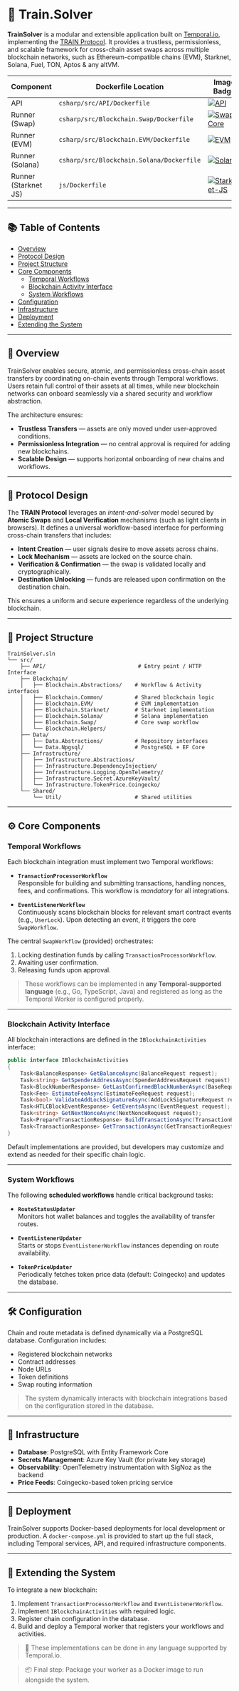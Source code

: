 


# 🚄 Train.Solver

**TrainSolver** is a modular and extensible application built on [Temporal.io](https://temporal.io), implementing the [TRAIN Protocol](https://train.xyz). It provides a trustless, permissionless, and scalable framework for cross-chain asset swaps across multiple blockchain networks, such as Ethereum-compatible chains (EVM), Starknet, Solana, Fuel, TON, Aptos & any altVM.


| Component | Dockerfile Location | Image Badge |
|-----------|---------------------|-------------|
| API | `csharp/src/API/Dockerfile` | [![API](https://img.shields.io/docker/v/trainprotocol/solver-api?label=API&logo=docker)](https://hub.docker.com/r/trainprotocol/solver-api) |
| Runner (Swap) | `csharp/src/Blockchain.Swap/Dockerfile` | [![Swap Core](https://img.shields.io/docker/v/trainprotocol/solver-swap?label=Swap&logo=docker)](https://hub.docker.com/r/trainprotocol/solver-api) |
| Runner (EVM) | `csharp/src/Blockchain.EVM/Dockerfile` | [![EVM](https://img.shields.io/docker/v/trainprotocol/solver-evm?label=EVM&logo=docker)](https://hub.docker.com/r/trainprotocol/solver-evm) |
| Runner (Solana) | `csharp/src/Blockchain.Solana/Dockerfile` | [![Solana](https://img.shields.io/docker/v/trainprotocol/solver-solana?label=Solana&logo=docker)](https://hub.docker.com/r/trainprotocol/solver-solana) |
| Runner (Starknet JS) | `js/Dockerfile` | [![Starknet-JS](https://img.shields.io/docker/v/trainprotocol/solver-starknet-js?label=Starknet-JS&logo=docker)](https://hub.docker.com/r/trainprotocol/solver-starknet-js) |

---

## 📚 Table of Contents

- [Overview](#overview)
- [Protocol Design](#protocol-design)
- [Project Structure](#project-structure)
- [Core Components](#core-components)
  - [Temporal Workflows](#temporal-workflows)
  - [Blockchain Activity Interface](#blockchain-activity-interface)
  - [System Workflows](#system-workflows)
- [Configuration](#configuration)
- [Infrastructure](#infrastructure)
- [Deployment](#deployment)
- [Extending the System](#extending-the-system)

---

## 🧭 Overview

TrainSolver enables secure, atomic, and permissionless cross-chain asset transfers by coordinating on-chain events through Temporal workflows. Users retain full control of their assets at all times, while new blockchain networks can onboard seamlessly via a shared security and workflow abstraction.

The architecture ensures:

- **Trustless Transfers** — assets are only moved under user-approved conditions.
- **Permissionless Integration** — no central approval is required for adding new blockchains.
- **Scalable Design** — supports horizontal onboarding of new chains and workflows.

---

## 🚆 Protocol Design

The **TRAIN Protocol** leverages an *intent-and-solver* model secured by **Atomic Swaps** and **Local Verification** mechanisms (such as light clients in browsers). It defines a universal workflow-based interface for performing cross-chain transfers that includes:

- **Intent Creation** — user signals desire to move assets across chains.
- **Lock Mechanism** — assets are locked on the source chain.
- **Verification & Confirmation** — the swap is validated locally and cryptographically.
- **Destination Unlocking** — funds are released upon confirmation on the destination chain.

This ensures a uniform and secure experience regardless of the underlying blockchain.

---

## 🧱 Project Structure

```plaintext
TrainSolver.sln
└── src/
    ├── API/                             # Entry point / HTTP Interface
    ├── Blockchain/
    │   ├── Blockchain.Abstractions/    # Workflow & Activity interfaces
    │   ├── Blockchain.Common/          # Shared blockchain logic
    │   ├── Blockchain.EVM/             # EVM implementation
    │   ├── Blockchain.Starknet/        # Starknet implementation
    │   ├── Blockchain.Solana/          # Solana implementation
    │   ├── Blockchain.Swap/            # Core swap workflow
    │   └── Blockchain.Helpers/
    ├── Data/
    │   ├── Data.Abstractions/          # Repository interfaces
    │   └── Data.Npgsql/                # PostgreSQL + EF Core
    ├── Infrastructure/
    │   ├── Infrastructure.Abstractions/
    │   ├── Infrastructure.DependencyInjection/
    │   ├── Infrastructure.Logging.OpenTelemetry/
    │   ├── Infrastructure.Secret.AzureKeyVault/
    │   └── Infrastructure.TokenPrice.Coingecko/
    └── Shared/
        └── Util/                       # Shared utilities
```

---

## ⚙️ Core Components

### Temporal Workflows

Each blockchain integration must implement two Temporal workflows:

- **`TransactionProcessorWorkflow`**  
  Responsible for building and submitting transactions, handling nonces, fees, and confirmations. This workflow is *mandatory* for all integrations.

- **`EventListenerWorkflow`**  
  Continuously scans blockchain blocks for relevant smart contract events (e.g., `UserLock`). Upon detecting an event, it triggers the core `SwapWorkflow`.

The central `SwapWorkflow` (provided) orchestrates:
1. Locking destination funds by calling `TransactionProcessorWorkflow`.
2. Awaiting user confirmation.
3. Releasing funds upon approval.

> These workflows can be implemented in **any Temporal-supported language** (e.g., Go, TypeScript, Java) and registered as long as the Temporal Worker is configured properly.

---

### Blockchain Activity Interface

All blockchain interactions are defined in the `IBlockchainActivities` interface:

```csharp
public interface IBlockchainActivities
{
    Task<BalanceResponse> GetBalanceAsync(BalanceRequest request);
    Task<string> GetSpenderAddressAsync(SpenderAddressRequest request);
    Task<BlockNumberResponse> GetLastConfirmedBlockNumberAsync(BaseRequest request);
    Task<Fee> EstimateFeeAsync(EstimateFeeRequest request);
    Task<bool> ValidateAddLockSignatureAsync(AddLockSignatureRequest request);
    Task<HTLCBlockEventResponse> GetEventsAsync(EventRequest request);
    Task<string> GetNextNonceAsync(NextNonceRequest request);
    Task<PrepareTransactionResponse> BuildTransactionAsync(TransactionBuilderRequest request);
    Task<TransactionResponse> GetTransactionAsync(GetTransactionRequest request);
}
```

Default implementations are provided, but developers may customize and extend as needed for their specific chain logic.

---

### System Workflows

The following **scheduled workflows** handle critical background tasks:

- **`RouteStatusUpdater`**  
  Monitors hot wallet balances and toggles the availability of transfer routes.

- **`EventListenerUpdater`**  
  Starts or stops `EventListenerWorkflow` instances depending on route availability.

- **`TokenPriceUpdater`**  
  Periodically fetches token price data (default: Coingecko) and updates the database.

---

## 🛠 Configuration

Chain and route metadata is defined dynamically via a PostgreSQL database. Configuration includes:

- Registered blockchain networks
- Contract addresses
- Node URLs
- Token definitions
- Swap routing information

> The system dynamically interacts with blockchain integrations based on the configuration stored in the database.

---

## 🧩 Infrastructure

- **Database**: PostgreSQL with Entity Framework Core  
- **Secrets Management**: Azure Key Vault (for private key storage)  
- **Observability**: OpenTelemetry instrumentation with SigNoz as the backend  
- **Price Feeds**: Coingecko-based token pricing service  

---

## 🚀 Deployment

TrainSolver supports Docker-based deployments for local development or production. A `docker-compose.yml` is provided to start up the full stack, including Temporal services, API, and required infrastructure components.

---

## 🔌 Extending the System

To integrate a new blockchain:

1. Implement `TransactionProcessorWorkflow` and `EventListenerWorkflow`.
2. Implement `IBlockchainActivities` with required logic.
3. Register chain configuration in the database.
4. Build and deploy a Temporal worker that registers your workflows and activities.

> 🧠 These implementations can be done in any language supported by Temporal.io.

> 📦 Final step: Package your worker as a Docker image to run alongside the system.
